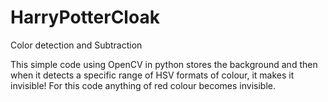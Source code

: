 # HarryPotterCloak
Color detection and Subtraction

This simple code using OpenCV in python stores the background and then when it detects a specific range of HSV formats of colour, it makes it invisible! 
For this code anything of red colour becomes invisible.
